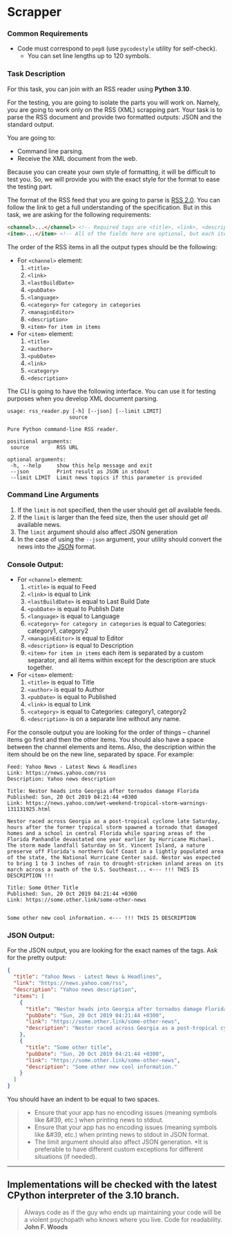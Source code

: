 # Scrapper

### Common Requirements
* Code must correspond to `pep8` (use `pycodestyle` utility for self-check).
  * You can set line lengths up to 120 symbols.

### Task Description 
For this task, you can join with an RSS reader using **Python 3.10**.

For the testing, you are going to isolate the parts you will work on. Namely, you are going to work only on the RSS (XML) scrapping part. Your task is to parse the RSS document and provide two formatted outputs: JSON and the standard output.


You are going to:
* Command line parsing.
* Receive the XML document from the web.

Because you can create your own style of formatting, it will be difficult to test you. So, we will provide you with the exact style for the format to ease the testing part.

The format of the RSS feed that you are going to parse is [RSS 2.0](https://www.rssboard.org/rss-draft-1). You can follow the link to get a full understanding of the specification. But in this task, we are asking for the following requirements:
```html
<channel>...</channel> <!-- Required tags are <title>, <link>, <description>  but we are asking you to be able to parse <title>, <link>, <description>, <category>, <language>, <lastBuildDate>, <managingEditor>, <pubDate>, <item> -->
<item>...</item> <!-- All of the fields here are optional, but each item should have at least <title> or <description>, but for the purposes of the test we are asking to be able to parse <title>, <author>, <pubDate>, <link>, <category>, <description> -->
```

The order of the RSS items in all the output types should be the following:
* For `<channel>` element:
  1. `<title>`
  2. `<link>`
  3. `<lastBuildDate>`
  4. `<pubDate>`
  5. `<language>`
  6. `<category>` `for category in categories`
  7. `<managinEditor>`
  8. `<description>`
  9. `<item>` `for item in items`
* For `<item>` element:
  1. `<title>`
  2. `<author>`
  3. `<pubDate>`
  4. `<link>`
  5. `<category>`
  6. `<description>`

The CLI is going to have the following interface. You can use it for testing purposes when you develop XML document parsing.
 ```shell
usage: rss_reader.py [-h] [--json] [--limit LIMIT]
                     source

Pure Python command-line RSS reader.

positional arguments:
  source         RSS URL

optional arguments:
  -h, --help     show this help message and exit
  --json         Print result as JSON in stdout
  --limit LIMIT  Limit news topics if this parameter is provided
```

### Command Line Arguments

1) If the `limit` is not specified, then the user should get _all_ available feeds. 
2) If the `limit` is larger than the feed size, then the user should get _all_ available news.
3) The `limit` argument should also affect JSON generation
4) In the case of using the `--json` argument, your utility should convert the news into the [JSON](https://en.wikipedia.org/wiki/JSON) format.


### Console Output:

* For `<channel>` element:
  1. `<title>` is equal to Feed
  2. `<link>` is equal to Link
  3. `<lastBuildDate>` is equal to Last Build Date
  4. `<pubDate>` is equal to Publish Date 
  5. `<language>` is equal to Language
  6. `<category>` `for category in categories` is equal to Categories: category1, category2
  7. `<managinEditor>` is equal to Editor
  8. `<description>` is equal to Description
  9. `<item>` `for item in items` each item is separated by a custom separator, and all items within except for the description are stuck together.
* For `<item>` element:
  1. `<title>` is equal to Title
  2. `<author>` is equal to Author
  3. `<pubDate>` is equal to Published
  4. `<link>` is equal to Link
  5. `<category>` is equal to Categories: category1, category2
  6. `<description>` is on a separate line without any name.

For the console output you are looking for the order of things – channel items go first and then the other items. You should also have a space between the channel elements and items. Also, the description within the item should be on the new line, separated by space. For example:
```shell
Feed: Yahoo News - Latest News & Headlines
Link: https://news.yahoo.com/rss
Description: Yahoo news description

Title: Nestor heads into Georgia after tornados damage Florida
Published: Sun, 20 Oct 2019 04:21:44 +0300
Link: https://news.yahoo.com/wet-weekend-tropical-storm-warnings-131131925.html

Nestor raced across Georgia as a post-tropical cyclone late Saturday, hours after the former tropical storm spawned a tornado that damaged homes and a school in central Florida while sparing areas of the Florida Panhandle devastated one year earlier by Hurricane Michael. The storm made landfall Saturday on St. Vincent Island, a nature preserve off Florida's northern Gulf Coast in a lightly populated area of the state, the National Hurricane Center said. Nestor was expected to bring 1 to 3 inches of rain to drought-stricken inland areas on its march across a swath of the U.S. Southeast... <--- !!! THIS IS DESCRIPTION !!!

Title: Some Other Title
Published: Sun, 20 Oct 2019 04:21:44 +0300
Link: https://some.other.link/some-other-news


Some other new cool information. <--- !!! THIS IS DESCRIPTION
```

### JSON Output:

For the JSON output, you are looking for the exact names of the tags. Ask for the pretty output:

```json
{
  "title": "Yahoo News - Latest News & Headlines",
  "link": "https://news.yahoo.com/rss",
  "description": "Yahoo news description",
  "items": [
    {
      "title": "Nestor heads into Georgia after tornados damage Florida",
      "pubDate": "Sun, 20 Oct 2019 04:21:44 +0300",
      "link": "https://some.other.link/some-other-news",
      "description": "Nestor raced across Georgia as a post-tropical cyclone late Saturday, hours after the former tropical storm spawned a tornado that damaged homes and a school in central Florida while sparing areas of the Florida Panhandle devastated one year earlier by Hurricane Michael. The storm made landfall Saturday on St. Vincent Island, a nature preserve off Florida's northern Gulf Coast in a lightly populated area of the state, the National Hurricane Center said. Nestor was expected to bring 1 to 3 inches of rain to drought-stricken inland areas on its march across a swath of the U.S. Southeast..."
    },
    {
      "title": "Some other title",
      "pubDate": "Sun, 20 Oct 2019 04:21:44 +0300",
      "link": "https://some.other.link/some-other-news",
      "description": "Some other new cool information."
    }
  ]
}
```
You should have an indent to be equal to two spaces.

> * Ensure that your app has no encoding issues (meaning symbols like &#39, etc.) when printing news to stdout.
> * Ensure that your app has no encoding issues (meaning symbols like &#39, etc.) when printing news to stdout in JSON format.
> * The limit argument should also affect JSON generation.
> *It is preferable to have different custom exceptions for different situations (if needed).

---
Implementations will be checked with the latest CPython interpreter of the 3.10 branch.
---

> Always code as if the guy who ends up maintaining your code will be a violent psychopath who knows where you live. Code for readability. **John F. Woods**
